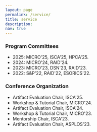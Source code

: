 ```yaml
---
layout: page
permalink: /service/
title: service
description:
nav: true
---
```


<div class="publications"> 
<h3 class="pubtype">Program Committees</h3> 

<ul>
    <li> 2025: MICRO'25, ISCA'25, HPCA'25.</li>
    <li> 2024: MICRO'24, RAID'24.</li>
    <li> 2023: MICRO'23, DSN'23, RAID'23.</li>
    <li> 2022: S&amp;P'22, RAID'22, ESORICS'22.</li>
</ul>

<h3 class="pubtype">Conference Organization</h3> 

<ul>
  <li> Artifact Evaluation Chair, ISCA'25.</li>
  <li> Workshop & Tutorial Chair, MICRO'24.</li>
  <li> Artifact Evaluation Chair, ISCA'24.</li>
  <li> Workshop & Tutorial Chair, MICRO'23.</li>
  <li> Mentorship Chair, ISCA'23.</li>
  <li> Artifact Evaluation Chair, ASPLOS'23.</li>
</ul>


</div>
